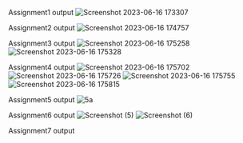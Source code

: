 Assignment1 output
![Screenshot 2023-06-16 173307](https://github.com/jyotisannapanavar/jyotisannapanavar/assets/136812071/6784b899-3864-443f-8973-917bac9d6329)

Assignment2 output
![Screenshot 2023-06-16 174757](https://github.com/jyotisannapanavar/jyotisannapanavar/assets/136812071/39532713-9356-4806-85c7-fbfd925b10e7)

Assignment3 output
![Screenshot 2023-06-16 175258](https://github.com/jyotisannapanavar/jyotisannapanavar/assets/136812071/e5f68b56-d229-47a6-a35c-e708d7221ee6)
![Screenshot 2023-06-16 175328](https://github.com/jyotisannapanavar/jyotisannapanavar/assets/136812071/9262f7e6-a28c-44e8-9af4-36aa01a97273)

Assignment4 output
![Screenshot 2023-06-16 175702](https://github.com/jyotisannapanavar/jyotisannapanavar/assets/136812071/2767b760-caf6-4ead-93b6-190dff53f8e9)
![Screenshot 2023-06-16 175726](https://github.com/jyotisannapanavar/jyotisannapanavar/assets/136812071/35b94547-8597-4f9f-b9df-2f2e0049b4fe)
![Screenshot 2023-06-16 175755](https://github.com/jyotisannapanavar/jyotisannapanavar/assets/136812071/452ba381-af87-404d-ba7f-5630ca2b2552)
![Screenshot 2023-06-16 175815](https://github.com/jyotisannapanavar/jyotisannapanavar/assets/136812071/4af67eb1-1ed8-40ac-ae3f-da9418fe4c0f)


Assignment5 output
![5a](https://github.com/jyotisannapanavar/jyotisannapanavar/assets/136812071/d148696a-a418-4faf-b158-6c917b305e44)

Assignment6 output
![Screenshot (5)](https://github.com/jyotisannapanavar/jyotisannapanavar/assets/136812071/81fd4ab8-e1d4-4b2c-862f-bdb6ed552387)
![Screenshot (6)](https://github.com/jyotisannapanavar/jyotisannapanavar/assets/136812071/e3b79344-ffc8-4853-a396-d5e880aa086e)

Assignment7 output
























